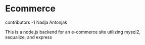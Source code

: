 # Ecommerce
contributors -1 
Nadja Antonjak


This is a node.js backend for an e-commerce site utilizing mysql2, sequalize, and express
